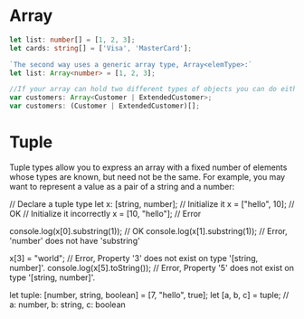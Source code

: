 # Array
```typescript
let list: number[] = [1, 2, 3];
let cards: string[] = ['Visa', 'Maste­rCa­rd'];

`The second way uses a generic array type, Array<elemType>:`
let list: Array<number> = [1, 2, 3];

//If your array can hold two different types of objects you can do either of the following:
var customers: Array<Customer | ExtendedCustomer>;
var customers: (Customer | ExtendedCustomer)[];
```


# Tuple
Tuple types allow you to express an array with a fixed number of elements whose types are known, 
but need not be the same. For example, you may want to represent a value as a pair of a string and a number:

// Declare a tuple type
let x: [string, number];
// Initialize it
x = ["hello", 10]; // OK
// Initialize it incorrectly
x = [10, "hello"]; // Error

console.log(x[0].substring(1)); // OK
console.log(x[1].substring(1)); // Error, 'number' does not have 'substring'

x[3] = "world"; // Error, Property '3' does not exist on type '[string, number]'.
console.log(x[5].toString()); // Error, Property '5' does not exist on type '[string, number]'.

let tuple: [number, string, boolean] = [7, "hello", true];
let [a, b, c] = tuple; // a: number, b: string, c: boolean
